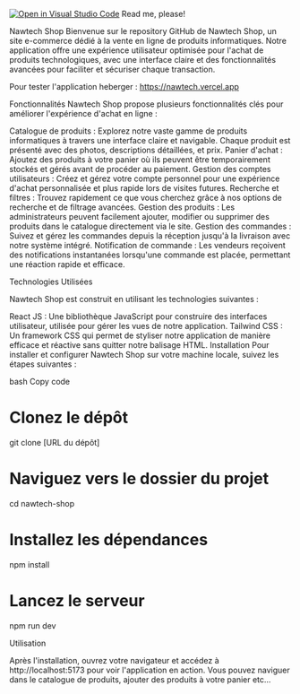 [![Open in Visual Studio Code](https://classroom.github.com/assets/open-in-vscode-718a45dd9cf7e7f842a935f5ebbe5719a5e09af4491e668f4dbf3b35d5cca122.svg)](https://classroom.github.com/online_ide?assignment_repo_id=14745331&assignment_repo_type=AssignmentRepo)
Read me, please!



Nawtech Shop
Bienvenue sur le repository GitHub de Nawtech Shop, un site e-commerce dédié à la vente en ligne de produits informatiques. Notre application offre une expérience utilisateur optimisée pour l'achat de produits technologiques, avec une interface claire et des fonctionnalités avancées pour faciliter et sécuriser chaque transaction.

Pour tester l'application heberger : https://nawtech.vercel.app 

Fonctionnalités
Nawtech Shop propose plusieurs fonctionnalités clés pour améliorer l'expérience d'achat en ligne :

Catalogue de produits : Explorez notre vaste gamme de produits informatiques à travers une interface claire et navigable. Chaque produit est présenté avec des photos, descriptions détaillées, et prix.
Panier d'achat : Ajoutez des produits à votre panier où ils peuvent être temporairement stockés et gérés avant de procéder au paiement.
Gestion des comptes utilisateurs : Créez et gérez votre compte personnel pour une expérience d'achat personnalisée et plus rapide lors de visites futures.
Recherche et filtres : Trouvez rapidement ce que vous cherchez grâce à nos options de recherche et de filtrage avancées.
Gestion des produits : Les administrateurs peuvent facilement ajouter, modifier ou supprimer des produits dans le catalogue directement via le site.
Gestion des commandes : Suivez et gérez les commandes depuis la réception jusqu'à la livraison avec notre système intégré.
Notification de commande : Les vendeurs reçoivent des notifications instantanées lorsqu'une commande est placée, permettant une réaction rapide et efficace.


Technologies Utilisées

Nawtech Shop est construit en utilisant les technologies suivantes :

React JS : Une bibliothèque JavaScript pour construire des interfaces utilisateur, utilisée pour gérer les vues de notre application.
Tailwind CSS : Un framework CSS qui permet de styliser notre application de manière efficace et réactive sans quitter notre balisage HTML.
Installation
Pour installer et configurer Nawtech Shop sur votre machine locale, suivez les étapes suivantes :

bash
Copy code
# Clonez le dépôt
git clone [URL du dépôt]

# Naviguez vers le dossier du projet
cd nawtech-shop

# Installez les dépendances
npm install

# Lancez le serveur
npm run dev


Utilisation

Après l'installation, ouvrez votre navigateur et accédez à http://localhost:5173 pour voir l'application en action. Vous pouvez naviguer dans le catalogue de produits, ajouter des produits à votre panier etc...

